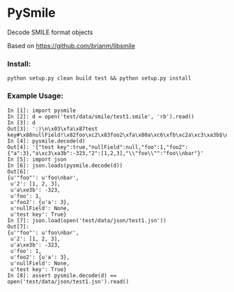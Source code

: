 # PySmile

Decode SMILE format objects

Based on https://github.com/brianm/libsmile


### Install:

    python setup.py clean build test && python setup.py install


### Example Usage:

    In [1]: import pysmile
    In [2]: d = open('test/data/smile/test1.smile', 'rb').read()
    In [3]: d
    Out[3]: ':)\n\x03\xfa\x87test key#\x88nullField!\x82foo\xc2\x83foo2\xfa\x80a\xc6\xfb\xc2a\xc3\xa3b$\n\x85\x802\xf8\xc2\xc4\xc6\xf9\x84"foo"Ffoo\nbar\xfb'
    In [4]: pysmile.decode(d)
    Out[4]: '{"test key":true,"nullField":null,"foo":1,"foo2":{"a":3},"a\xc3\xa3b":-323,"2":[1,2,3],"\\"foo\\"":"foo\\nbar"}'
    In [5]: import json
    In [6]: json.loads(pysmile.decode(d))
    Out[6]: 
    {u'"foo"': u'foo\nbar',
     u'2': [1, 2, 3],
     u'a\xe3b': -323,
     u'foo': 1,
     u'foo2': {u'a': 3},
     u'nullField': None,
     u'test key': True}
    In [7]: json.load(open('test/data/json/test1.jsn'))
    Out[7]: 
    {u'"foo"': u'foo\nbar',
     u'2': [1, 2, 3],
     u'a\xe3b': -323,
     u'foo': 1,
     u'foo2': {u'a': 3},
     u'nullField': None,
     u'test key': True}
    In [8]: assert pysmile.decode(d) == open('test/data/json/test1.jsn').read()
